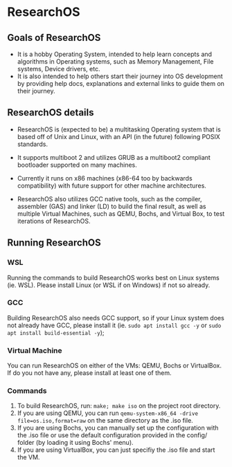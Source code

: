 # ResearchOS

## Goals of ResearchOS

-   It is a hobby Operating System, intended to help learn concepts and algorithms in Operating systems, such as Memory Management, File systems, Device drivers, etc.
-   It is also intended to help others start their journey into OS development by providing help docs, explanations and external links to guide them on their journey.

## ResearchOS details

-   ResearchOS is (expected to be) a multitasking Operating system that is based off of Unix and Linux, with an API (in the future) following POSIX standards.

-   It supports multiboot 2 and utilizes GRUB as a multiboot2 compliant bootloader supported on many machines.

-   Currently it runs on x86 machines (x86-64 too by backwards compatibility) with future support for other machine architectures.

-   ResearchOS also utilizes GCC native tools, such as the compiler, assembler (GAS) and linker (LD) to build the final result, as well as multiple Virtual Machines, such as QEMU, Bochs, and Virtual Box, to test iterations of ResearchOS.

## Running ResearchOS

### WSL

Running the commands to build ResearchOS works best on Linux systems (ie. WSL). Please install Linux (or WSL if on Windows) if not so already.

### GCC

Building ResearchOS also needs GCC support, so if your Linux system does not already have GCC, please install it (ie. `sudo apt install gcc -y` or `sudo apt install build-essential -y`);

### Virtual Machine

You can run ResearchOS on either of the VMs: QEMU, Bochs or VirtualBox. If do you not have any, please install at least one of them.

### Commands

1. To build ResearchOS, run: `make; make iso` on the project root directory.
2. If you are using QEMU, you can run `qemu-system-x86_64 -drive file=os.iso,format=raw` on the same directory as the .iso file.
3. If you are using Bochs, you can manually set up the configuration with the .iso file or use the default configuration provided in the config/ folder (by loading it using Bochs' menu).
4. If you are using VirtualBox, you can just specifiy the .iso file and start the VM.

